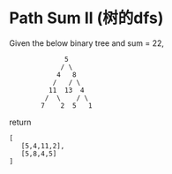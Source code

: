 # Path Sum II (树的dfs)
Given the below binary tree and sum = 22,
```
              5
             / \
            4   8
           /   / \
          11  13  4
         /  \    / \
        7    2  5   1
```
return 
```
[
   [5,4,11,2],
   [5,8,4,5]
]
```


